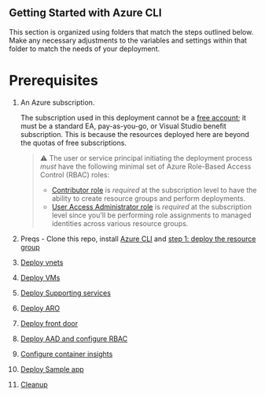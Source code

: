 ## Getting Started with Azure CLI

This section is organized using folders that match the steps outlined below. Make any necessary adjustments to the variables and settings within that folder to match the needs of your deployment.

# Prerequisites  

1. An Azure subscription.

   The subscription used in this deployment cannot be a [free account](https://azure.microsoft.com/free); it must be a standard EA, pay-as-you-go, or Visual Studio benefit subscription. This is because the resources deployed here are beyond the quotas of free subscriptions.

   > :warning: The user or service principal initiating the deployment process _must_ have the following minimal set of Azure Role-Based Access Control (RBAC) roles:
   >
   > * [Contributor role](https://docs.microsoft.com/azure/role-based-access-control/built-in-roles#contributor) is _required_ at the subscription level to have the ability to create resource groups and perform deployments.
   > * [User Access Administrator role](https://docs.microsoft.com/azure/role-based-access-control/built-in-roles#user-access-administrator) is _required_ at the subscription level since you'll be performing role assignments to managed identities across various resource groups.

1. Preqs - Clone this repo, install [Azure CLI](https://docs.microsoft.com/en-us/cli/azure/install-azure-cli) and [step 1: deploy the resource group](./01-rg.md)
2. [Deploy vnets](./02-vnets.md)
3. [Deploy VMs](./03-vm.md)
4. [Deploy Supporting services](./04-supporting-services.md)
5. [Deploy ARO](./05-aro.md)
6. [Deploy front door](./06-frontdoor.md)
7. [Deploy AAD and configure RBAC](./07-aad.md)
8. [Configure container insights](./08-container-insights.md)
1. [Deploy Sample app](./09-app-deployment.md)
1. [Cleanup]()